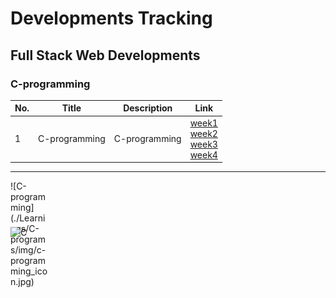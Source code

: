 # Developments Tracking

## Full Stack Web Developments

### C-programming

| No. | Title         | Description   | Link                                                                                                                                                                 |
| --- | ------------- | ------------- | -------------------------------------------------------------------------------------------------------------------------------------------------------------------- |
| 1   | C-programming | C-programming | [week1](./Learnings/C-programs/week1/)<br>[week2](./Learnings/C-programs/week2/)<br>[week3](./Learnings/C-programs/week3/)<br>[week4](./Learnings/C-programs/week4/) |

---

<div style="width:60px;height:60px">![C-programming](./Learnings/C-programs/img/c-programming_icon.jpg)</div>

![C](https://img.shields.io/badge/c-%2300599C.svg?style=for-the-badge&logo=c&logoColor=white)
